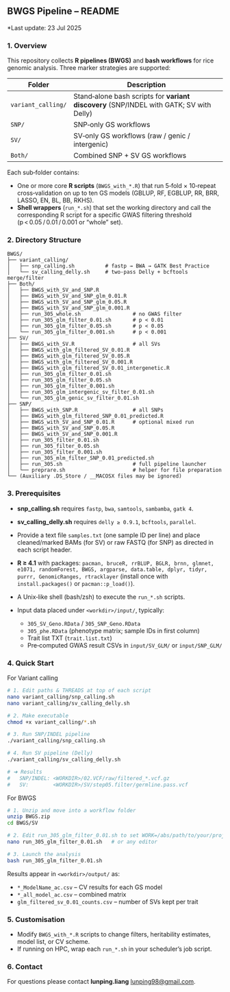 
## BWGS Pipeline – README

*Last update: 23 Jul 2025

### 1. Overview

This repository collects **R pipelines (BWGS)** and **bash workflows** for rice genomic analysis.
Three marker strategies are supported:

| Folder             | Description                                                                             |
| ------------------ | --------------------------------------------------------------------------------------- |
| `variant_calling/` | Stand‑alone bash scripts for **variant discovery** (SNP/INDEL with GATK; SV with Delly) |
| `SNP/`             | SNP‑only GS workflows                                                                   |
| `SV/`              | SV‑only GS workflows (raw / genic / intergenic)                                         |
| `Both/`            | Combined SNP + SV GS workflows                                                          

Each sub‑folder contains:

* One or more core **R scripts** (`BWGS_with_*.R`) that run 5‑fold × 10‑repeat cross‑validation on up to ten GS models (GBLUP, RF, EGBLUP, RR, BRR, LASSO, EN, BL, BB, RKHS).
* **Shell wrappers** (`run_*.sh`) that set the working directory and call the corresponding R script for a specific GWAS filtering threshold (p < 0.05 / 0.01 / 0.001 or “whole” set).

### 2. Directory Structure

```
BWGS/
├── variant_calling/
│   ├── snp_calling.sh          # fastp → BWA → GATK Best Practice
│   └── sv_calling_delly.sh     # two‑pass Delly + bcftools merge/filter
├── Both/
│   ├── BWGS_with_SV_and_SNP.R
│   ├── BWGS_with_SV_and_SNP_glm_0.01.R
│   ├── BWGS_with_SV_and_SNP_glm_0.05.R
│   ├── BWGS_with_SV_and_SNP_glm_0.001.R
│   ├── run_305_whole.sh                 # no GWAS filter
│   ├── run_305_glm_filter_0.01.sh       # p < 0.01
│   ├── run_305_glm_filter_0.05.sh       # p < 0.05
│   └── run_305_glm_filter_0.001.sh      # p < 0.001
├── SV/
│   ├── BWGS_with_SV.R                   # all SVs
│   ├── BWGS_with_glm_filtered_SV_0.01.R
│   ├── BWGS_with_glm_filtered_SV_0.05.R
│   ├── BWGS_with_glm_filtered_SV_0.001.R
│   ├── BWGS_with_glm_filtered_SV_0.01_intergenetic.R
│   ├── run_305_glm_filter_0.01.sh
│   ├── run_305_glm_filter_0.05.sh
│   ├── run_305_glm_filter_0.001.sh
│   ├── run_305_glm_intergenic_sv_filter_0.01.sh
│   └── run_305_glm_genic_sv_filter_0.01.sh
├── SNP/
│   ├── BWGS_with_SNP.R                  # all SNPs
│   ├── BWGS_with_glm_filtered_SNP_0.01_predicted.R
│   ├── BWGS_with_SV_and_SNP_0.01.R      # optional mixed run
│   ├── BWGS_with_SV_and_SNP_0.05.R
│   ├── BWGS_with_SV_and_SNP_0.001.R
│   ├── run_305_filter_0.01.sh
│   ├── run_305_filter_0.05.sh
│   ├── run_305_filter_0.001.sh
│   ├── run_305_mlm_filter_SNP_0.01_predicted.sh
│   ├── run_305.sh                       # full pipeline launcher
│   └── preprare.sh                      # helper for file preparation
└── (Auxiliary .DS_Store / __MACOSX files may be ignored)
```

### 3. Prerequisites
* **snp\_calling.sh** requires `fastp`, `bwa`, `samtools`, `sambamba`, `gatk 4`.
* **sv\_calling\_delly.sh** requires `delly ≥ 0.9.1`, `bcftools`, `parallel`.
* Provide a text file `samples.txt` (one sample ID per line) and place cleaned/marked BAMs (for SV) or raw FASTQ (for SNP) as directed in each script header.
* **R ≥ 4.1** with packages:
  `pacman, bruceR, rrBLUP, BGLR, brnn, glmnet, e1071, randomForest, BWGS, argparse, data.table, dplyr, tidyr, purrr, GenomicRanges, rtracklayer`
  (install once with `install.packages()` or `pacman::p_load()`).
* A Unix‑like shell (bash/zsh) to execute the `run_*.sh` scripts.
* Input data placed under `<workdir>/input/`, typically:

  * `305_SV_Geno.RData` / `305_SNP_Geno.RData`
  * `305_phe.RData` (phenotype matrix; sample IDs in first column)
  * Trait list TXT (`trait.list.txt`)
  * Pre‑computed GWAS result CSVs in `input/SV_GLM/` or `input/SNP_GLM/`

### 4. Quick Start
For Variant calling

```bash
# 1. Edit paths & THREADS at top of each script
nano variant_calling/snp_calling.sh
nano variant_calling/sv_calling_delly.sh

# 2. Make executable
chmod +x variant_calling/*.sh

# 3. Run SNP/INDEL pipeline
./variant_calling/snp_calling.sh

# 4. Run SV pipeline (Delly)
./variant_calling/sv_calling_delly.sh

# ➜ Results
#   SNP/INDEL: <WORKDIR>/02.VCF/raw/filtered_*.vcf.gz
#   SV:        <WORKDIR>/SV/step05.filter/germline.pass.vcf
```



For BWGS
```bash
# 1. Unzip and move into a workflow folder
unzip BWGS.zip
cd BWGS/SV

# 2. Edit run_305_glm_filter_0.01.sh to set WORK=/abs/path/to/your/project
nano run_305_glm_filter_0.01.sh   # or any editor

# 3. Launch the analysis
bash run_305_glm_filter_0.01.sh
```

Results appear in `<workdir>/output/` as:

* `*_ModelName_ac.csv` – CV results for each GS model
* `*_all_model_ac.csv` – combined matrix
* `glm_filtered_sv_0.01_counts.csv` – number of SVs kept per trait

### 5. Customisation

* Modify `BWGS_with_*.R` scripts to change filters, heritability estimates, model list, or CV scheme.
* If running on HPC, wrap each `run_*.sh` in your scheduler’s job script.

### 6. Contact

For questions please contact **lunping.liang** [lunping98@gmail.com](mailto:lunping98@gmail.com).

